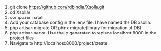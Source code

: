 1. git clone https://github.com/rdbindia/Xsolla.git
2. cd Xsolla/
3. composer install
4. Add your database config in the .env file. I have named the DB xsolla.
5. php artisan migrate OR phinx migrate(library for migration of DB)
6. php artisan serve. Use the ip generated to replace localhost:8000 in the project files
7. Navigate to http://localhost:8000/project/create
